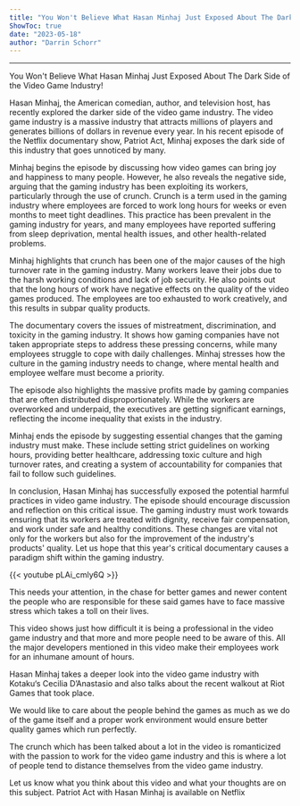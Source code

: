 ```yaml
---
title: "You Won't Believe What Hasan Minhaj Just Exposed About The Dark Side of the Video Game Industry!"
ShowToc: true 
date: "2023-05-18"
author: "Darrin Schorr"
---
```

*****
You Won't Believe What Hasan Minhaj Just Exposed About The Dark Side of the Video Game Industry!

Hasan Minhaj, the American comedian, author, and television host, has recently explored the darker side of the video game industry. The video game industry is a massive industry that attracts millions of players and generates billions of dollars in revenue every year. In his recent episode of the Netflix documentary show, Patriot Act, Minhaj exposes the dark side of this industry that goes unnoticed by many.

Minhaj begins the episode by discussing how video games can bring joy and happiness to many people. However, he also reveals the negative side, arguing that the gaming industry has been exploiting its workers, particularly through the use of crunch. Crunch is a term used in the gaming industry where employees are forced to work long hours for weeks or even months to meet tight deadlines. This practice has been prevalent in the gaming industry for years, and many employees have reported suffering from sleep deprivation, mental health issues, and other health-related problems.

Minhaj highlights that crunch has been one of the major causes of the high turnover rate in the gaming industry. Many workers leave their jobs due to the harsh working conditions and lack of job security. He also points out that the long hours of work have negative effects on the quality of the video games produced. The employees are too exhausted to work creatively, and this results in subpar quality products.

The documentary covers the issues of mistreatment, discrimination, and toxicity in the gaming industry. It shows how gaming companies have not taken appropriate steps to address these pressing concerns, while many employees struggle to cope with daily challenges. Minhaj stresses how the culture in the gaming industry needs to change, where mental health and employee welfare must become a priority.

The episode also highlights the massive profits made by gaming companies that are often distributed disproportionately. While the workers are overworked and underpaid, the executives are getting significant earnings, reflecting the income inequality that exists in the industry.

Minhaj ends the episode by suggesting essential changes that the gaming industry must make. These include setting strict guidelines on working hours, providing better healthcare, addressing toxic culture and high turnover rates, and creating a system of accountability for companies that fail to follow such guidelines. 

In conclusion, Hasan Minhaj has successfully exposed the potential harmful practices in video game industry. The episode should encourage discussion and reflection on this critical issue. The gaming industry must work towards ensuring that its workers are treated with dignity, receive fair compensation, and work under safe and healthy conditions. These changes are vital not only for the workers but also for the improvement of the industry's products' quality. Let us hope that this year's critical documentary causes a paradigm shift within the gaming industry.

{{< youtube pLAi_cmly6Q >}} 



This needs your attention, in the chase for better games and newer content the people who are responsible for these said games have to face massive stress which takes a toll on their lives.
 
This video shows just how difficult it is being a professional in the video game industry and that more and more people need to be aware of this. All the major developers mentioned in this video make their employees work for an inhumane amount of hours.
 
Hasan Minhaj takes a deeper look into the video game industry with Kotaku‘s Cecilia D’Anastasio and also talks about the recent walkout at Riot Games that took place.
 
We would like to care about the people behind the games as much as we do of the game itself and a proper work environment would ensure better quality games which run perfectly.
 
The crunch which has been talked about a lot in the video is romanticized with the passion to work for the video game industry and this is where a lot of people tend to distance themselves from the video game industry.
 
Let us know what you think about this video and what your thoughts are on this subject. Patriot Act with Hasan Minhaj is available on Netflix




